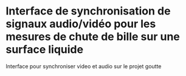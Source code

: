 # Interface de synchronisation de signaux audio/vidéo pour les mesures de chute de bille sur une surface liquide

Interface pour synchroniser video et audio sur le projet goutte
